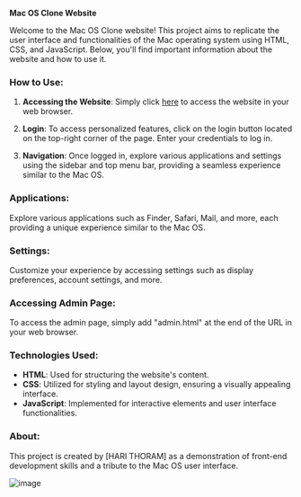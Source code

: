 **Mac OS Clone Website**

Welcome to the Mac OS Clone website! This project aims to replicate the user interface and functionalities of the Mac operating system using HTML, CSS, and JavaScript. Below, you'll find important information about the website and how to use it.

### How to Use:

1. **Accessing the Website**: Simply click [here](https://mac-web-clone.netlify.app/) to access the website in your web browser.

2. **Login**: To access personalized features, click on the login button located on the top-right corner of the page. Enter your credentials to log in.

3. **Navigation**: Once logged in, explore various applications and settings using the sidebar and top menu bar, providing a seamless experience similar to the Mac OS.

### Applications:

Explore various applications such as Finder, Safari, Mail, and more, each providing a unique experience similar to the Mac OS.

### Settings:

Customize your experience by accessing settings such as display preferences, account settings, and more.

### Accessing Admin Page:

To access the admin page, simply add "admin.html" at the end of the URL in your web browser.

### Technologies Used:

- **HTML**: Used for structuring the website's content.
- **CSS**: Utilized for styling and layout design, ensuring a visually appealing interface.
- **JavaScript**: Implemented for interactive elements and user interface functionalities.

### About:

This project is created by [HARI THORAM] as a demonstration of front-end development skills and a tribute to the Mac OS user interface.

![image](https://github.com/hari24149/mac-os-clone/assets/123857599/96d3e1f7-8a2c-4edc-8bc1-6a02627bfaa1)

